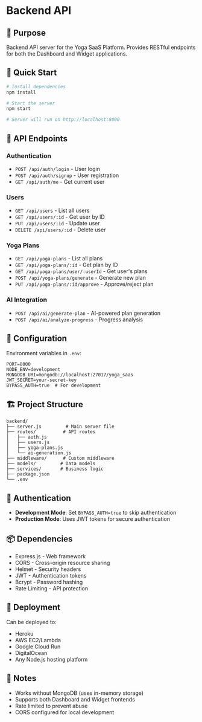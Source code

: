# Backend API

## 🎯 Purpose
Backend API server for the Yoga SaaS Platform. Provides RESTful endpoints for both the Dashboard and Widget applications.

## 🚀 Quick Start

```bash
# Install dependencies
npm install

# Start the server
npm start

# Server will run on http://localhost:8000
```

## 📡 API Endpoints

### Authentication
- `POST /api/auth/login` - User login
- `POST /api/auth/signup` - User registration
- `GET /api/auth/me` - Get current user

### Users
- `GET /api/users` - List all users
- `GET /api/users/:id` - Get user by ID
- `PUT /api/users/:id` - Update user
- `DELETE /api/users/:id` - Delete user

### Yoga Plans
- `GET /api/yoga-plans` - List all plans
- `GET /api/yoga-plans/:id` - Get plan by ID
- `GET /api/yoga-plans/user/:userId` - Get user's plans
- `POST /api/yoga-plans/generate` - Generate new plan
- `PUT /api/yoga-plans/:id/approve` - Approve/reject plan

### AI Integration
- `POST /api/ai/generate-plan` - AI-powered plan generation
- `POST /api/ai/analyze-progress` - Progress analysis

## 🔧 Configuration

Environment variables in `.env`:

```env
PORT=8000
NODE_ENV=development
MONGODB_URI=mongodb://localhost:27017/yoga_saas
JWT_SECRET=your-secret-key
BYPASS_AUTH=true  # For development
```

## 🏗 Project Structure

```
backend/
├── server.js         # Main server file
├── routes/          # API routes
│   ├── auth.js
│   ├── users.js
│   ├── yoga-plans.js
│   └── ai-generation.js
├── middleware/      # Custom middleware
├── models/         # Data models
├── services/       # Business logic
├── package.json
└── .env
```

## 🔐 Authentication

- **Development Mode**: Set `BYPASS_AUTH=true` to skip authentication
- **Production Mode**: Uses JWT tokens for secure authentication

## 📦 Dependencies

- Express.js - Web framework
- CORS - Cross-origin resource sharing
- Helmet - Security headers
- JWT - Authentication tokens
- Bcrypt - Password hashing
- Rate Limiting - API protection

## 🚀 Deployment

Can be deployed to:
- Heroku
- AWS EC2/Lambda
- Google Cloud Run
- DigitalOcean
- Any Node.js hosting platform

## 📝 Notes

- Works without MongoDB (uses in-memory storage)
- Supports both Dashboard and Widget frontends
- Rate limited to prevent abuse
- CORS configured for local development